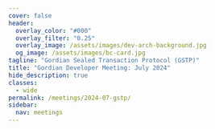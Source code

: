```yaml
---
cover: false
header:
  overlay_color: "#000"
  overlay_filter: "0.25"
  overlay_image: /assets/images/dev-arch-background.jpg
  og_image: /assets/images/bc-card.jpg
tagline: "Gordian Sealed Transaction Protocol (GSTP)"
title: "Gordian Developer Meeting: July 2024"
hide_description: true
classes:
  - wide
permalink: /meetings/2024-07-gstp/
sidebar:
  nav: meetings
---
```

